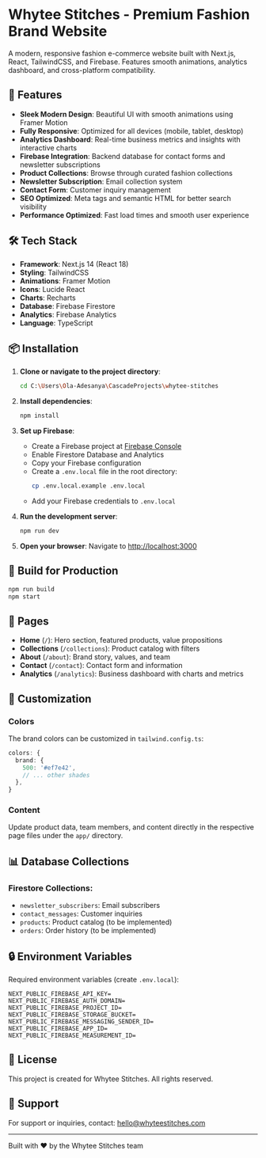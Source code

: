 # Whytee Stitches - Premium Fashion Brand Website

A modern, responsive fashion e-commerce website built with Next.js, React, TailwindCSS, and Firebase. Features smooth animations, analytics dashboard, and cross-platform compatibility.

## 🌟 Features

- **Sleek Modern Design**: Beautiful UI with smooth animations using Framer Motion
- **Fully Responsive**: Optimized for all devices (mobile, tablet, desktop)
- **Analytics Dashboard**: Real-time business metrics and insights with interactive charts
- **Firebase Integration**: Backend database for contact forms and newsletter subscriptions
- **Product Collections**: Browse through curated fashion collections
- **Newsletter Subscription**: Email collection system
- **Contact Form**: Customer inquiry management
- **SEO Optimized**: Meta tags and semantic HTML for better search visibility
- **Performance Optimized**: Fast load times and smooth user experience

## 🛠️ Tech Stack

- **Framework**: Next.js 14 (React 18)
- **Styling**: TailwindCSS
- **Animations**: Framer Motion
- **Icons**: Lucide React
- **Charts**: Recharts
- **Database**: Firebase Firestore
- **Analytics**: Firebase Analytics
- **Language**: TypeScript

## 📦 Installation

1. **Clone or navigate to the project directory**:
   ```bash
   cd C:\Users\Ola-Adesanya\CascadeProjects\whytee-stitches
   ```

2. **Install dependencies**:
   ```bash
   npm install
   ```

3. **Set up Firebase**:
   - Create a Firebase project at [Firebase Console](https://console.firebase.google.com/)
   - Enable Firestore Database and Analytics
   - Copy your Firebase configuration
   - Create a `.env.local` file in the root directory:
     ```bash
     cp .env.local.example .env.local
     ```
   - Add your Firebase credentials to `.env.local`

4. **Run the development server**:
   ```bash
   npm run dev
   ```

5. **Open your browser**:
   Navigate to [http://localhost:3000](http://localhost:3000)

## 🚀 Build for Production

```bash
npm run build
npm start
```

## 📱 Pages

- **Home** (`/`): Hero section, featured products, value propositions
- **Collections** (`/collections`): Product catalog with filters
- **About** (`/about`): Brand story, values, and team
- **Contact** (`/contact`): Contact form and information
- **Analytics** (`/analytics`): Business dashboard with charts and metrics

## 🎨 Customization

### Colors
The brand colors can be customized in `tailwind.config.ts`:
```typescript
colors: {
  brand: {
    500: '#ef7e42',
    // ... other shades
  },
}
```

### Content
Update product data, team members, and content directly in the respective page files under the `app/` directory.

## 📊 Database Collections

### Firestore Collections:
- `newsletter_subscribers`: Email subscribers
- `contact_messages`: Customer inquiries
- `products`: Product catalog (to be implemented)
- `orders`: Order history (to be implemented)

## 🔒 Environment Variables

Required environment variables (create `.env.local`):
```
NEXT_PUBLIC_FIREBASE_API_KEY=
NEXT_PUBLIC_FIREBASE_AUTH_DOMAIN=
NEXT_PUBLIC_FIREBASE_PROJECT_ID=
NEXT_PUBLIC_FIREBASE_STORAGE_BUCKET=
NEXT_PUBLIC_FIREBASE_MESSAGING_SENDER_ID=
NEXT_PUBLIC_FIREBASE_APP_ID=
NEXT_PUBLIC_FIREBASE_MEASUREMENT_ID=
```

## 📄 License

This project is created for Whytee Stitches. All rights reserved.

## 🤝 Support

For support or inquiries, contact: hello@whyteestitches.com

---

Built with ❤️ by the Whytee Stitches team
